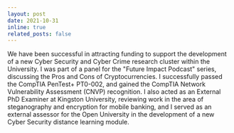 ```yaml
---
layout: post
date: 2021-10-31
inline: true
related_posts: false
---
```


We have been successful in attracting funding to support the development of a new Cyber Security and Cyber Crime research cluster within the University. I was part of a panel for the "Future Impact Podcast" series, discussing the Pros and Cons of Cryptocurrencies. I successfully passed the CompTIA PenTest+ PT0-002, and gained the CompTIA Network Vulnerability Assessment (CNVP) recognition. I also acted as an External PhD Examiner at Kingston University, reviewing work in the area of steganography and encryption for mobile banking, and I served as an external assessor for the Open University in the development of a new Cyber Security distance learning module.